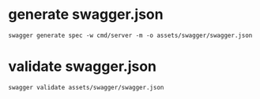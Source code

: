 # generate swagger.json

`swagger generate spec -w cmd/server -m -o assets/swagger/swagger.json`

# validate swagger.json

`swagger validate assets/swagger/swagger.json`